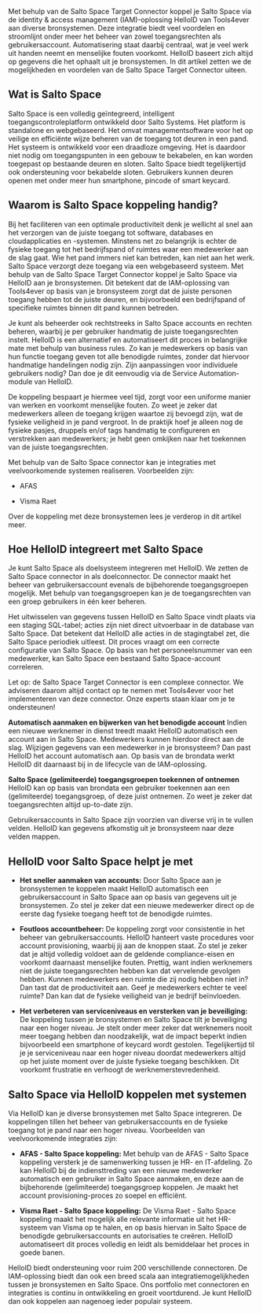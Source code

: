 Met behulp van de Salto Space Target Connector koppel je Salto Space via de identity & access management (IAM)-oplossing HelloID van Tools4ever aan diverse bronsystemen. Deze integratie biedt veel voordelen en stroomlijnt onder meer het beheer van zowel toegangsrechten als gebruikersaccount. Automatisering staat daarbij centraal, wat je veel werk uit handen neemt en menselijke fouten voorkomt. HelloID baseert zich altijd op gegevens die het ophaalt uit je bronsystemen. In dit artikel zetten we de mogelijkheden en voordelen van de Salto Space Target Connector uiteen. 

## Wat is Salto Space

Salto Space is een volledig geïntegreerd, intelligent toegangscontroleplatform ontwikkeld door Salto Systems. Het platform is standalone en webgebaseerd. Het omvat managementsoftware voor het op veilige en efficiënte wijze beheren van de toegang tot deuren in een pand. Het systeem is ontwikkeld voor een draadloze omgeving. Het is daardoor niet nodig om toegangspunten in een gebouw te bekabelen, en kan worden toegepast op bestaande deuren en sloten. Salto Space biedt tegelijkertijd ook ondersteuning voor bekabelde sloten. Gebruikers kunnen deuren openen met onder meer hun smartphone, pincode of smart keycard.

## Waarom is Salto Space koppeling handig?

Bij het faciliteren van een optimale productiviteit denk je wellicht al snel aan het verzorgen van de juiste toegang tot software, databases en cloudapplicaties en -systemen. Minstens net zo belangrijk is echter de fysieke toegang tot het bedrijfspand of ruimtes waar een medewerker aan de slag gaat. Wie het pand immers niet kan betreden, kan niet aan het werk. Salto Space verzorgt deze toegang via een webgebaseerd systeem. Met behulp van de Salto Space Target Connector koppel je Salto Space via HelloID aan je bronsystemen. Dit betekent dat de IAM-oplossing van Tools4ever op basis van je bronsysteem zorgt dat de juiste personen toegang hebben tot de juiste deuren, en bijvoorbeeld een bedrijfspand of specifieke ruimtes binnen dit pand kunnen betreden. 

Je kunt als beheerder ook rechtstreeks in Salto Space accounts en rechten beheren, waarbij je per gebruiker handmatig de juiste toegangsrechten instelt. HelloID is een alternatief en automatiseert dit proces in belangrijke mate met behulp van business rules. Zo kan je medewerkers op basis van hun functie toegang geven tot alle benodigde ruimtes, zonder dat hiervoor handmatige handelingen nodig zijn. Zijn aanpassingen voor individuele gebruikers nodig? Dan doe je dit eenvoudig via de Service Automation-module van HelloID. 

De koppeling bespaart je hiermee veel tijd, zorgt voor een uniforme manier van werken en voorkomt menselijke fouten. Zo weet je zeker dat medewerkers alleen de toegang krijgen waartoe zij bevoegd zijn, wat de fysieke veiligheid in je pand vergroot. In de praktijk hoef je alleen nog de fysieke pasjes, druppels en/of tags handmatig te configureren en verstrekken aan medewerkers; je hebt geen omkijken naar het toekennen van de juiste toegangsrechten.

Met behulp van de Salto Space connector kan je integraties met veelvoorkomende systemen realiseren. Voorbeelden zijn: 

*	AFAS

*	Visma Raet

Over de koppeling met deze bronsystemen lees je verderop in dit artikel meer.

## Hoe HelloID integreert met Salto Space

Je kunt Salto Space als doelsysteem integreren met HelloID. We zetten de Salto Space connector in als doelconnector. De connector maakt het beheer van gebruikersaccount evenals de bijbehorende toegangsgroepen mogelijk. Met behulp van toegangsgroepen kan je de toegangsrechten van een groep gebruikers in één keer beheren. 

Het uitwisselen van gegevens tussen HelloID en Salto Space vindt plaats via een staging SQL-tabel; acties zijn niet direct uitvoerbaar in de database van Salto Space. Dat betekent dat HelloID alle acties in de stagingtabel zet, die Salto Space periodiek uitleest. Dit proces vraagt om een correcte configuratie van Salto Space. Op basis van het personeelsnummer van een medewerker, kan Salto Space een bestaand Salto Space-account correleren. 

Let op: de Salto Space Target Connector is een complexe connector. We adviseren daarom altijd contact op te nemen met Tools4ever voor het implementeren van deze connector. Onze experts staan klaar om je te ondersteunen!

**Automatisch aanmaken en bijwerken van het benodigde account**
Indien een nieuwe werknemer in dienst treedt maakt HelloID automatisch een account aan in Salto Space. Medewerkers kunnen hierdoor direct aan de slag. Wijzigen gegevens van een medewerker in je bronsysteem? Dan past HelloID het account automatisch aan. Op basis van de brondata werkt HelloID dit daarnaast bij in de lifecycle van de IAM-oplossing.

**Salto Space (gelimiteerde) toegangsgroepen toekennen of ontnemen**
HelloID kan op basis van brondata een gebruiker toekennen aan een (gelimiteerde) toegangsgroep, of deze juist ontnemen. Zo weet je zeker dat toegangsrechten altijd up-to-date zijn.

Gebruikersaccounts in Salto Space zijn voorzien van diverse vrij in te vullen velden. HelloID kan gegevens afkomstig uit je bronsysteem naar deze velden mappen.

## HelloID voor Salto Space helpt je met

* **Het sneller aanmaken van accounts:** Door Salto Space aan je bronsystemen te koppelen maakt HelloID automatisch een gebruikersaccount in Salto Space aan op basis van gegevens uit je bronsystemen. Zo stel je zeker dat een nieuwe medewerker direct op de eerste dag fysieke toegang heeft tot de benodigde ruimtes. 

* **Foutloos accountbeheer:** De koppeling zorgt voor consistentie in het beheer van gebruikersaccounts. HelloID hanteert vaste procedures voor account provisioning, waarbij jij aan de knoppen staat. Zo stel je zeker dat je altijd volledig voldoet aan de geldende compliance-eisen en voorkomt daarnaast menselijke fouten. Prettig, want indien werknemers niet de juiste toegangsrechten hebben kan dat vervelende gevolgen hebben. Kunnen medewerkers een ruimte die zij nodig hebben niet in? Dan tast dat de productiviteit aan. Geef je medewerkers echter te veel ruimte? Dan kan dat de fysieke veiligheid van je bedrijf beïnvloeden. 

* **Het verbeteren van serviceniveaus en versterken van je beveiliging:** De koppeling tussen je bronsystemen en Salto Space tilt je beveiliging naar een hoger niveau. Je stelt onder meer zeker dat werknemers nooit meer toegang hebben dan noodzakelijk, wat de impact beperkt indien bijvoorbeeld een smartphone of keycard wordt gestolen. Tegelijkertijd til je je serviceniveau naar een hoger niveau doordat medewerkers altijd op het juiste moment over de juiste fysieke toegang beschikken. Dit voorkomt frustratie en verhoogt de werknemerstevredenheid. 

## Salto Space via HelloID koppelen met systemen

Via HelloID kan je diverse bronsystemen met Salto Space integreren. De koppelingen tillen het beheer van gebruikersaccounts en de fysieke toegang tot je pand naar een hoger niveau. Voorbeelden van veelvoorkomende integraties zijn: 

* **AFAS - Salto Space koppeling:** Met behulp van de AFAS - Salto Space koppeling versterk je de samenwerking tussen je HR- en IT-afdeling. Zo kan HelloID bij de indiensttreding van een nieuwe medewerker automatisch een gebruiker in Salto Space aanmaken, en deze aan de bijbehorende (gelimiteerde) toegangsgroep koppelen. Je maakt het account provisioning-proces zo soepel en efficiënt.

* **Visma Raet - Salto Space koppeling:** De Visma Raet - Salto Space koppeling maakt het mogelijk alle relevante informatie uit het HR-systeem van Visma op te halen, en op basis hiervan in Salto Space de benodigde gebruikersaccounts en autorisaties te creëren. HelloID automatiseert dit proces volledig en leidt als bemiddelaar het proces in goede banen.

HelloID biedt ondersteuning voor ruim 200 verschillende connectoren. De IAM-oplossing biedt dan ook een breed scala aan integratiemogelijkheden tussen je bronsystemen en Salto Space. Ons portfolio met connectoren en integraties is continu in ontwikkeling en groeit voortdurend. Je kunt HelloID dan ook koppelen aan nagenoeg ieder populair systeem. 

